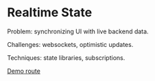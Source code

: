 # Realtime State

Problem: synchronizing UI with live backend data.

Challenges: websockets, optimistic updates.

Techniques: state libraries, subscriptions.

[Demo route](/realtime-state)
